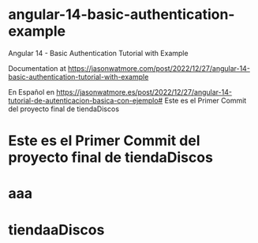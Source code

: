 # angular-14-basic-authentication-example

Angular 14 - Basic Authentication Tutorial with Example

Documentation at https://jasonwatmore.com/post/2022/12/27/angular-14-basic-authentication-tutorial-with-example

En Español en https://jasonwatmore.es/post/2022/12/27/angular-14-tutorial-de-autenticacion-basica-con-ejemplo# Este es el Primer Commit del proyecto final de tiendaDiscos
# Este es el Primer Commit del proyecto final de tiendaDiscos
# aaa
# tiendaaDiscos
